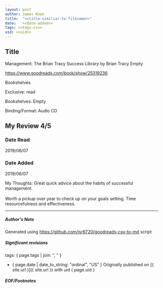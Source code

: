 ```yaml
---
layout: post
author: James Rowe
title:  "<<title-similiar-to-filename>>"
date:   <<date-added>>
tags: <<tags-csv>
uid: <<uid>>
---
```


<!-- highly dependent on how you personally use jekyll templates, and how you want this to show up -->

## Title

Management: The Brian Tracy Success Library by Brian Tracy
Empty 

https://www.goodreads.com/book/show/25319236

Bookshelves

Exclusive: read

Bookshelves: Empty

Binding/Format: Audio CD

## My Review 4/5

### Date Read
2019/06/07

### Date Added
2019/06/07

My Thoughts: Great quick advice about the habits of successful management. <br/><br/>Worth a pickup over year to check up on your goals setting. Time resourcefulness and effectiveness. 

---

##### Author's Note

Generated using https://github.com/jsr6720/goodreads-csv-to-md script

##### Significant revisions

tags: { page.tags | join: ", " } <!-- todo move this somewhere -->

- { page.date | date_to_string: "ordinal", "US" } Originally published on [{ site.url }]({ site.url }) with uid { page.uid }

##### EOF/Footnotes
